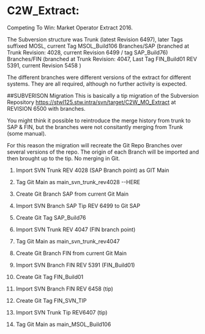 # C2W_Extract: 
 Competing To Win: Market Operator Extract 2016.
 
The Subversion structure was 
Trunk (latest Revision 6497), later Tags suffixed MOSL, current Tag MSOL_Build106
Branches/SAP (branched at Trunk Revision: 4028, current Revision 6499 / tag SAP_Build76)
Branches/FIN (branched at Trunk Revision: 4047, Last Tag FIN_Build01 REV 5391, current Revision 5458 ) 

The different branches were different versions of the extract for different systems.
They are all required, although no further activity is expected.

##SUBVERISON Migration
This is basically a tip migration of the Subversion Repository https://stwl125.stw.intra/svn/target/C2W_MO_Extract at REVISION 6500
with branches.

You might think it possible to reintroduce the merge history from trunk to SAP & FIN, but the branches were not consitantly merging from Trunk (some manual).

For this reason the migration will recreate the Git Repo Branches over several versions of the repo.
The origin of each Branch will be imported and then brought up to the tip.
No merging in Git.

1. Import SVN Trunk REV 4028 (SAP Branch point) as GIT Main 
2. Tag Git Main as main_svn_trunk_rev4028
--HERE
3. Create Git Branch SAP from current Git Main
4. Import SVN Branch SAP Tip REV 6499 to Git SAP
5. Create Git Tag SAP_Build76

6. Import SVN Trunk REV 4047 (FIN branch point)
7. Tag Git Main as main_svn_trunk_rev4047
8. Create Git Branch FIN from current Git Main

9. Import SVN Branch FIN REV 5391 (FIN_Build01)
10. Create Git Tag FIN_Build01

11. Import SVN Branch FIN REV 6458 (tip)
12. Create Git Tag FIN_SVN_TIP

13. Import SVN Trunk Tip REV6407 (tip)
14. Tag Git Main as main_MSOL_Build106
